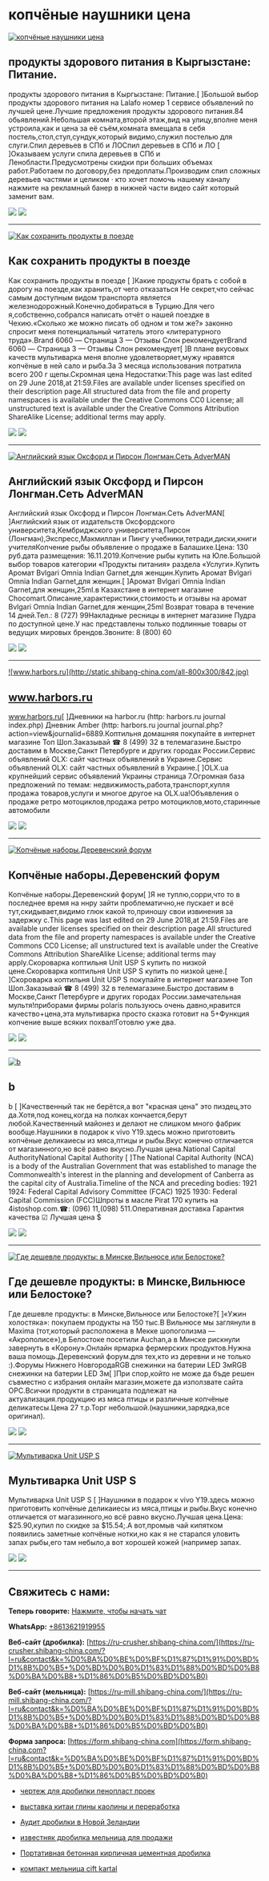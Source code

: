 # копчёные наушники цена

<a href="https://swt.shibang-china.com/?l=ru&img&k=%D0%BA%D0%BE%D0%BF%D1%87%D1%91%D0%BD%D1%8B%D0%B5+%D0%BD%D0%B0%D1%83%D1%88%D0%BD%D0%B8%D0%BA%D0%B8+%D1%86%D0%B5%D0%BD%D0%B0" target="_blank">![копчёные наушники цена](http://static.shibang-china.com/all-800x300/1495.jpg)</a>

## продукты здорового питания в Кыргызстане: Питание.
продукты здорового питания в Кыргызстане: Питание.[ ]Большой выбор продукты здорового питания на Lalafo номер 1 сервисе объявлений по лучшей цене.Лучшие предложения продукты здорового питания.84 обьявлений.Небольшая комната,второй этаж,вид на улицу,вполне меня устроила,как и цена за её съём,комната вмещала в себя постель,стол,стул,сундук,который видимо,служил постелью для слуги.Спил деревьев в СПб и ЛОСпил деревьев в СПб и ЛО [ ]Оказываем услуги спила деревьев в СПб и Ленобласти.Предусмотрены скидки при больших объемах работ.Работаем по договору,без предоплаты.Производим спил сложных деревьев частями и целиком&nbsp;&#0183;&#32;кто хочет помочь нашему каналу нажмите на рекламный банер в нижней части видео сайт который заменит вам.


<a href="https://whatsapp.shibangsoft.com/WhatsApp.php" target="_blank" title="WhatsApp">![](http://static.shibang-china.com/icon/whatsapp.png)</a> <a href="https://swt.shibang-china.com/?l=ru&icon&k=%D0%BA%D0%BE%D0%BF%D1%87%D1%91%D0%BD%D1%8B%D0%B5+%D0%BD%D0%B0%D1%83%D1%88%D0%BD%D0%B8%D0%BA%D0%B8+%D1%86%D0%B5%D0%BD%D0%B0" target="_blank">![](http://static.shibang-china.com/icon/chat-ru.png)</a>

---

<a href="https://swt.shibang-china.com/?l=ru&img&k=%D0%BA%D0%BE%D0%BF%D1%87%D1%91%D0%BD%D1%8B%D0%B5+%D0%BD%D0%B0%D1%83%D1%88%D0%BD%D0%B8%D0%BA%D0%B8+%D1%86%D0%B5%D0%BD%D0%B0" target="_blank">![Как сохранить продукты в поезде](http://static.shibang-china.com/all-800x300/902.jpg)</a>

## Как сохранить продукты в поезде
Как сохранить продукты в поезде [ ]Какие продукты брать с собой в дорогу на поезде,как хранить,от чего отказаться Не секрет,что сейчас самым доступным видом транспорта является железнодорожный.Конечно,добираться в Турцию.Для чего я,собственно,собрался написать отчёт о нашей поездке в Чехию.&#171;Сколько же можно писать об одном и том же?&#187; законно спросит меня потенциальный читатель этого &#171;литературного труда&#187;.Brand 6060 — Страница 3 — Отзывы Слон рекомендуетBrand 6060 — Страница 3 — Отзывы Слон рекомендует[ ]В плане вкусовых качеств мультиварка меня вполне удовлетворяет,мужу нравятся копчёные в ней сало и рыба.За 3 месяца использования потратила всего 200 г щепы.Скромная цена Недостатки:This page was last edited on 29 June 2018,at 21:59.Files are available under licenses specified on their description page.All structured data from the file and property namespaces is available under the Creative Commons CC0 License; all unstructured text is available under the Creative Commons Attribution ShareAlike License; additional terms may apply.


<a href="https://whatsapp.shibangsoft.com/WhatsApp.php" target="_blank" title="WhatsApp">![](http://static.shibang-china.com/icon/whatsapp.png)</a> <a href="https://swt.shibang-china.com/?l=ru&icon&k=%D0%BA%D0%BE%D0%BF%D1%87%D1%91%D0%BD%D1%8B%D0%B5+%D0%BD%D0%B0%D1%83%D1%88%D0%BD%D0%B8%D0%BA%D0%B8+%D1%86%D0%B5%D0%BD%D0%B0" target="_blank">![](http://static.shibang-china.com/icon/chat-ru.png)</a>

---

<a href="https://swt.shibang-china.com/?l=ru&img&k=%D0%BA%D0%BE%D0%BF%D1%87%D1%91%D0%BD%D1%8B%D0%B5+%D0%BD%D0%B0%D1%83%D1%88%D0%BD%D0%B8%D0%BA%D0%B8+%D1%86%D0%B5%D0%BD%D0%B0" target="_blank">![Английский язык Оксфорд и Пирсон Лонгман.Сеть AdverMAN](http://static.shibang-china.com/all-800x300/479.jpg)</a>

## Английский язык Оксфорд и Пирсон Лонгман.Сеть AdverMAN
Английский язык Оксфорд и Пирсон Лонгман.Сеть AdverMAN[ ]Английский язык от издательств Оксфордского университета,Кембриджского университета,Пирсон (Лонгман),Экспресс,Макмиллан и Пингу учебники,тетради,диски,книги учителяКопчение рыбы объявление о продаже в Балашихе.Цена: 130 руб.дата размещения: 16.11.2019.Копчение рыбы купить на Юле.Большой выбор товаров категории &#171;Продукты питания&#187; раздела &#171;Услуги&#187;.Купить Аромат Bvlgari Omnia Indian Garnet,для женщин.Купить Аромат Bvlgari Omnia Indian Garnet,для женщин.[ ]Аромат Bvlgari Omnia Indian Garnet,для женщин,25ml.в Казахстане в интернет магазине Chocomart.Описание,характеристики,стоимость и отзывы на аромат Bvlgari Omnia Indian Garnet,для женщин,25ml Возврат товара в течение 14 дней.Тел.: 8 (727) 99Накладные ресницы в интернет магазине Пудра по доступной цене.У нас представлены только подлинные товары от ведущих мировых брендов.Звоните: 8 (800) 60


<a href="https://whatsapp.shibangsoft.com/WhatsApp.php" target="_blank" title="WhatsApp">![](http://static.shibang-china.com/icon/whatsapp.png)</a> <a href="https://swt.shibang-china.com/?l=ru&icon&k=%D0%BA%D0%BE%D0%BF%D1%87%D1%91%D0%BD%D1%8B%D0%B5+%D0%BD%D0%B0%D1%83%D1%88%D0%BD%D0%B8%D0%BA%D0%B8+%D1%86%D0%B5%D0%BD%D0%B0" target="_blank">![](http://static.shibang-china.com/icon/chat-ru.png)</a>

---

<a href="https://swt.shibang-china.com/?l=ru&img&k=%D0%BA%D0%BE%D0%BF%D1%87%D1%91%D0%BD%D1%8B%D0%B5+%D0%BD%D0%B0%D1%83%D1%88%D0%BD%D0%B8%D0%BA%D0%B8+%D1%86%D0%B5%D0%BD%D0%B0" target="_blank">![www.harbors.ru](http://static.shibang-china.com/all-800x300/842.jpg)</a>

## www.harbors.ru
www.harbors.ru[ ]Дневники на harbor.ru (http: harbors.ru journal index.php) Дневник Amber (http: harbors.ru journal journal.php?action=view&amp;journalid=6889.Коптильня домашняя покупайте в интернет магазине Топ Шоп.Заказывай ☎ 8 (499) 32 в телемагазине.Быстро доставим в Москве,Санкт Петербурге и других городах России.Сервис объявлений OLX: сайт частных объявлений в Украине.Сервис объявлений OLX: сайт частных объявлений в Украине.[ ]OLX.ua крупнейший сервис объявлений Украины страница 7.Огромная база предложений по темам: недвижимость,работа,транспорт,купля продажа товаров,услуги и многое другое на OLX.ua!Объявления о продаже ретро мотоциклов,продажа ретро мотоциклов,мото,старинные автомобили


<a href="https://whatsapp.shibangsoft.com/WhatsApp.php" target="_blank" title="WhatsApp">![](http://static.shibang-china.com/icon/whatsapp.png)</a> <a href="https://swt.shibang-china.com/?l=ru&icon&k=%D0%BA%D0%BE%D0%BF%D1%87%D1%91%D0%BD%D1%8B%D0%B5+%D0%BD%D0%B0%D1%83%D1%88%D0%BD%D0%B8%D0%BA%D0%B8+%D1%86%D0%B5%D0%BD%D0%B0" target="_blank">![](http://static.shibang-china.com/icon/chat-ru.png)</a>

---

<a href="https://swt.shibang-china.com/?l=ru&img&k=%D0%BA%D0%BE%D0%BF%D1%87%D1%91%D0%BD%D1%8B%D0%B5+%D0%BD%D0%B0%D1%83%D1%88%D0%BD%D0%B8%D0%BA%D0%B8+%D1%86%D0%B5%D0%BD%D0%B0" target="_blank">![Копчёные наборы.Деревенский форум](http://static.shibang-china.com/all-800x300/1331.jpg)</a>

## Копчёные наборы.Деревенский форум
Копчёные наборы.Деревенский форум[ ]Я не туплю,сорри,что то в последнее время на ннру зайти проблематично,не пускает и всё тут,скидывает,видимо глюк какой то,приношу свои извинения за задержку с.This page was last edited on 29 June 2018,at 21:59.Files are available under licenses specified on their description page.All structured data from the file and property namespaces is available under the Creative Commons CC0 License; all unstructured text is available under the Creative Commons Attribution ShareAlike License; additional terms may apply.Скороварка коптильня Unit USP S купить по низкой цене.Скороварка коптильня Unit USP S купить по низкой цене.[ ]Скороварка коптильня Unit USP S покупайте в интернет магазине Топ Шоп.Заказывай ☎ 8 (499) 32 в телемагазине.Быстро доставим в Москве,Санкт Петербурге и других городах России.замечательная мультя!приборами фирмы polaris пользуюсь очень давно,нравится качество+цена,эта мультиварка просто сказка готовит на 5+Функция копчение выше всяких похвал!Готовлю уже два.


<a href="https://whatsapp.shibangsoft.com/WhatsApp.php" target="_blank" title="WhatsApp">![](http://static.shibang-china.com/icon/whatsapp.png)</a> <a href="https://swt.shibang-china.com/?l=ru&icon&k=%D0%BA%D0%BE%D0%BF%D1%87%D1%91%D0%BD%D1%8B%D0%B5+%D0%BD%D0%B0%D1%83%D1%88%D0%BD%D0%B8%D0%BA%D0%B8+%D1%86%D0%B5%D0%BD%D0%B0" target="_blank">![](http://static.shibang-china.com/icon/chat-ru.png)</a>

---

<a href="https://swt.shibang-china.com/?l=ru&img&k=%D0%BA%D0%BE%D0%BF%D1%87%D1%91%D0%BD%D1%8B%D0%B5+%D0%BD%D0%B0%D1%83%D1%88%D0%BD%D0%B8%D0%BA%D0%B8+%D1%86%D0%B5%D0%BD%D0%B0" target="_blank">![b](http://static.shibang-china.com/all-800x300/1048.jpg)</a>

## b
b [ ]Качественный так не берётся,а вот &quot;красная цена&quot; это пиздец,это да.Хотя,под конец,когда на полках кончается,берут любой.Качественный майонез и делают не слишком много фабрик вообще.Наушники в подарок к vivo Y19.здесь можно приготовить копчёные деликаиесы из мяса,птицы и рыбы.Вкус конечно отличается от магазинного,но всё равно вкусно.Лучшая цена.National Capital AuthorityNational Capital Authority [ ]The National Capital Authority (NCA) is a body of the Australian Government that was established to manage the Commonwealth's interest in the planning and development of Canberra as the capital city of Australia.Timeline of the NCA and preceding bodies: 1921 1924: Federal Capital Advisory Committee (FCAC) 1925 1930: Federal Capital Commission (FCC)Шпроты в масле Pirat 170 купить на 4istoshop.com.☎: (096) 11,(098) 511.Оперативная доставка Гарантия качества ☑ Лучшая цена $


<a href="https://whatsapp.shibangsoft.com/WhatsApp.php" target="_blank" title="WhatsApp">![](http://static.shibang-china.com/icon/whatsapp.png)</a> <a href="https://swt.shibang-china.com/?l=ru&icon&k=%D0%BA%D0%BE%D0%BF%D1%87%D1%91%D0%BD%D1%8B%D0%B5+%D0%BD%D0%B0%D1%83%D1%88%D0%BD%D0%B8%D0%BA%D0%B8+%D1%86%D0%B5%D0%BD%D0%B0" target="_blank">![](http://static.shibang-china.com/icon/chat-ru.png)</a>

---

<a href="https://swt.shibang-china.com/?l=ru&img&k=%D0%BA%D0%BE%D0%BF%D1%87%D1%91%D0%BD%D1%8B%D0%B5+%D0%BD%D0%B0%D1%83%D1%88%D0%BD%D0%B8%D0%BA%D0%B8+%D1%86%D0%B5%D0%BD%D0%B0" target="_blank">![Где дешевле продукты: в Минске,Вильнюсе или Белостоке?](http://static.shibang-china.com/all-800x300/1517.jpg)</a>

## Где дешевле продукты: в Минске,Вильнюсе или Белостоке?
Где дешевле продукты: в Минске,Вильнюсе или Белостоке?[ ]&#171;Ужин холостяка&#187;: покупаем продукты на 150 тыс.В Вильнюсе мы заглянули в Maxima (тот,который расположена в Мекке шопоголизма — &#171;Акрополисе&#187;),в Белостоке посетили Auchan,а в Минске рискнули завернуть в &#171;Корону&#187;.Онлайн ярмарка фермерских продуктов.Нужна ваша помощь.Деревенский форум.для тех,кто из деревни и не только :).Форумы Нижнего НовгородаRGB снежинки на батерии LED 3мRGB снежинки на батерии LED 3м[ ]При спор,който не може да бъде решен съвместно с избрания онлайн магазин,можете да използвате сайта ОРС.Всички продукти в страницата подлежат на актуализация.продукцию из мяса птицы и различные копчёные деликатесы.Цена 27 т.р.Торг небольшой.(наушники,зарядка,все оригинал).


<a href="https://whatsapp.shibangsoft.com/WhatsApp.php" target="_blank" title="WhatsApp">![](http://static.shibang-china.com/icon/whatsapp.png)</a> <a href="https://swt.shibang-china.com/?l=ru&icon&k=%D0%BA%D0%BE%D0%BF%D1%87%D1%91%D0%BD%D1%8B%D0%B5+%D0%BD%D0%B0%D1%83%D1%88%D0%BD%D0%B8%D0%BA%D0%B8+%D1%86%D0%B5%D0%BD%D0%B0" target="_blank">![](http://static.shibang-china.com/icon/chat-ru.png)</a>

---

<a href="https://swt.shibang-china.com/?l=ru&img&k=%D0%BA%D0%BE%D0%BF%D1%87%D1%91%D0%BD%D1%8B%D0%B5+%D0%BD%D0%B0%D1%83%D1%88%D0%BD%D0%B8%D0%BA%D0%B8+%D1%86%D0%B5%D0%BD%D0%B0" target="_blank">![Мультиварка Unit USP S](http://static.shibang-china.com/all-800x300/294.jpg)</a>

## Мультиварка Unit USP S
Мультиварка Unit USP S [ ]Наушники в подарок к vivo Y19.здесь можно приготовить копчёные деликаиесы из мяса,птицы и рыбы.Вкус конечно отличается от магазинного,но всё равно вкусно.Лучшая цена.Цена: $25.90,купил по скидке за $15.54;.А вот,промыв чай кипятком появились заметные копчёные нотки,но как я не старался уловить запах рыбы,его там небыло,а вот хорошей кожей (например запах.

<a href="https://whatsapp.shibangsoft.com/WhatsApp.php" target="_blank" title="WhatsApp">![](http://static.shibang-china.com/icon/whatsapp.png)</a> <a href="https://swt.shibang-china.com/?l=ru&icon&k=%D0%BA%D0%BE%D0%BF%D1%87%D1%91%D0%BD%D1%8B%D0%B5+%D0%BD%D0%B0%D1%83%D1%88%D0%BD%D0%B8%D0%BA%D0%B8+%D1%86%D0%B5%D0%BD%D0%B0" target="_blank">![](http://static.shibang-china.com/icon/chat-ru.png)</a>

---
## Свяжитесь с нами:

**Теперь говорите:** [Нажмите, чтобы начать чат](https://swt.shibang-china.com?l=ru&contact&k=%D0%BA%D0%BE%D0%BF%D1%87%D1%91%D0%BD%D1%8B%D0%B5+%D0%BD%D0%B0%D1%83%D1%88%D0%BD%D0%B8%D0%BA%D0%B8+%D1%86%D0%B5%D0%BD%D0%B0)

**WhatsApp:**  [+8613621919955](https://whatsapp.shibangsoft.com/WhatsApp.php)

**Веб-сайт (дробилка):** [https://ru-crusher.shibang-china.com/](https://ru-crusher.shibang-china.com/?l=ru&contact&k=%D0%BA%D0%BE%D0%BF%D1%87%D1%91%D0%BD%D1%8B%D0%B5+%D0%BD%D0%B0%D1%83%D1%88%D0%BD%D0%B8%D0%BA%D0%B8+%D1%86%D0%B5%D0%BD%D0%B0)

**Веб-сайт (мельница):** [https://ru-mill.shibang-china.com/](https://ru-mill.shibang-china.com/?l=ru&contact&k=%D0%BA%D0%BE%D0%BF%D1%87%D1%91%D0%BD%D1%8B%D0%B5+%D0%BD%D0%B0%D1%83%D1%88%D0%BD%D0%B8%D0%BA%D0%B8+%D1%86%D0%B5%D0%BD%D0%B0)

**Форма запроса:** [https://form.shibang-china.com](https://form.shibang-china.com?l=ru&contact&k=%D0%BA%D0%BE%D0%BF%D1%87%D1%91%D0%BD%D1%8B%D0%B5+%D0%BD%D0%B0%D1%83%D1%88%D0%BD%D0%B8%D0%BA%D0%B8+%D1%86%D0%B5%D0%BD%D0%B0)

* [чертеж для дробилки пенопласт проек](../110/%D1%87%D0%B5%D1%80%D1%82%D0%B5%D0%B6%20%D0%B4%D0%BB%D1%8F%20%D0%B4%D1%80%D0%BE%D0%B1%D0%B8%D0%BB%D0%BA%D0%B8%20%D0%BF%D0%B5%D0%BD%D0%BE%D0%BF%D0%BB%D0%B0%D1%81%D1%82%20%D0%BF%D1%80%D0%BE%D0%B5%D0%BA.md)

* [выставка китаи глины каолины и переработка](../114/%D0%B2%D1%8B%D1%81%D1%82%D0%B0%D0%B2%D0%BA%D0%B0%20%D0%BA%D0%B8%D1%82%D0%B0%D0%B8%20%D0%B3%D0%BB%D0%B8%D0%BD%D1%8B%20%D0%BA%D0%B0%D0%BE%D0%BB%D0%B8%D0%BD%D1%8B%20%D0%B8%20%D0%BF%D0%B5%D1%80%D0%B5%D1%80%D0%B0%D0%B1%D0%BE%D1%82%D0%BA%D0%B0.md)

* [Аудит дробилки в Новой Зеландии](../117/%D0%90%D1%83%D0%B4%D0%B8%D1%82%20%D0%B4%D1%80%D0%BE%D0%B1%D0%B8%D0%BB%D0%BA%D0%B8%20%D0%B2%20%D0%9D%D0%BE%D0%B2%D0%BE%D0%B9%20%D0%97%D0%B5%D0%BB%D0%B0%D0%BD%D0%B4%D0%B8%D0%B8.md)

* [известняк дробилка мельница для продажи](../109/%D0%B8%D0%B7%D0%B2%D0%B5%D1%81%D1%82%D0%BD%D1%8F%D0%BA%20%D0%B4%D1%80%D0%BE%D0%B1%D0%B8%D0%BB%D0%BA%D0%B0%20%D0%BC%D0%B5%D0%BB%D1%8C%D0%BD%D0%B8%D1%86%D0%B0%20%D0%B4%D0%BB%D1%8F%20%D0%BF%D1%80%D0%BE%D0%B4%D0%B0%D0%B6%D0%B8.md)

* [Портативная бетонная кирпичная цементная дробилка](../118/%D0%9F%D0%BE%D1%80%D1%82%D0%B0%D1%82%D0%B8%D0%B2%D0%BD%D0%B0%D1%8F%20%D0%B1%D0%B5%D1%82%D0%BE%D0%BD%D0%BD%D0%B0%D1%8F%20%D0%BA%D0%B8%D1%80%D0%BF%D0%B8%D1%87%D0%BD%D0%B0%D1%8F%20%D1%86%D0%B5%D0%BC%D0%B5%D0%BD%D1%82%D0%BD%D0%B0%D1%8F%20%D0%B4%D1%80%D0%BE%D0%B1%D0%B8%D0%BB%D0%BA%D0%B0.md)

* [компакт мельница cift kartal](../112/%D0%BA%D0%BE%D0%BC%D0%BF%D0%B0%D0%BA%D1%82%20%D0%BC%D0%B5%D0%BB%D1%8C%D0%BD%D0%B8%D1%86%D0%B0%20cift%20kartal.md)